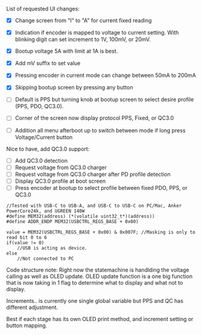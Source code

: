 List of requested UI changes:
+ [x] Change screen from "I" to "A" for current fixed reading
+ [x] Indication if encoder is mapped to voltage to current setting. With blinking digit can set increment to 1V, 100mV, or 20mV.
+ [x] Bootup voltage 5A with limit at 1A is best.
+ [x] Add mV suffix to set value
+ [x] Pressing encoder in current mode can change between 50mA to 200mA
+ [x] Skipping bootup screen by pressing any button
+ [ ] Default is PPS but turning knob at bootup screen to select desire profile (PPS, PDO, QC3.0).
+ [ ] Corner of the screen now display protocol PPS, Fixed, or QC3.0
+ [ ] Addition all menu afterboot up to switch between mode if long press Voltage/Current button


Nice to have, add QC3.0 support:
+ [ ] Add QC3.0 detection
+ [ ] Request voltage from QC3.0 charger
+ [ ] Request voltage from QC3.0 charger after PD profile detection
+ [ ] Display QC3.0 profile at boot screen
+ [ ] Press encoder at bootup to select profile between fixed PDO, PPS, or QC3.0

```
//Tested with USB-C to USB-A, and USB-C to USB-C on PC/Mac, Anker PowerCore24k, and UGREEN 140W
#define MEM32(address) (*(volatile uint32_t*)(address))
#define ADDR_ENDP MEM32(USBCTRL_REGS_BASE + 0x00)

value = MEM32(USBCTRL_REGS_BASE + 0x00) & 0x007F; //Masking is only to read bit 0 to 6
if(value != 0)
    //USB is acting as device.
else
    //Not connected to PC
```


Code structure note:
Right now the statemachine is handlding the voltage calling as well as OLED update. 
OLED update function is a one big function that is now taking in 1 flag to determine what to display and what not to display.

Increments.. is currently one single global variable but PPS and QC has different adjustment.

Best if each stage has its own OLED print method, and increment setting or button mapping.
